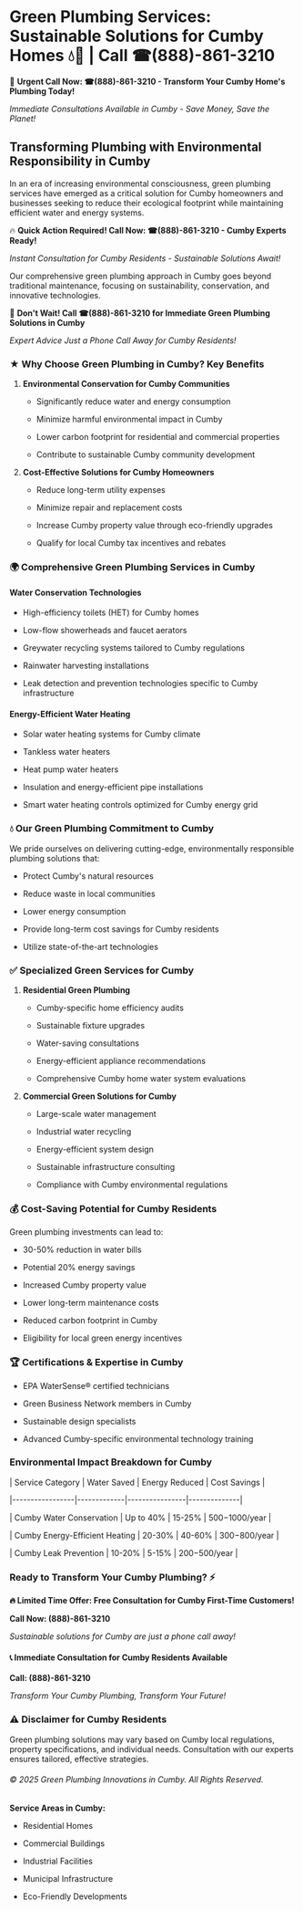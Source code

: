 # Green Plumbing Services: Sustainable Solutions for Cumby Homes 💧🌿 | Call ☎(888)-861-3210

🚨 **Urgent Call Now: ☎(888)-861-3210 - Transform Your Cumby Home's Plumbing Today!**
*Immediate Consultations Available in Cumby - Save Money, Save the Planet!*

## Transforming Plumbing with Environmental Responsibility in Cumby

In an era of increasing environmental consciousness, green plumbing services have emerged as a critical solution for Cumby homeowners and businesses seeking to reduce their ecological footprint while maintaining efficient water and energy systems. 

🔥 **Quick Action Required! Call Now: ☎(888)-861-3210 - Cumby Experts Ready!**
*Instant Consultation for Cumby Residents - Sustainable Solutions Await!*

Our comprehensive green plumbing approach in Cumby goes beyond traditional maintenance, focusing on sustainability, conservation, and innovative technologies.

🚨 **Don't Wait! Call ☎(888)-861-3210 for Immediate Green Plumbing Solutions in Cumby**
*Expert Advice Just a Phone Call Away for Cumby Residents!*

### ★ Why Choose Green Plumbing in Cumby? Key Benefits

1. **Environmental Conservation for Cumby Communities** 
   - Significantly reduce water and energy consumption
   - Minimize harmful environmental impact in Cumby
   - Lower carbon footprint for residential and commercial properties
   - Contribute to sustainable Cumby community development

2. **Cost-Effective Solutions for Cumby Homeowners** 
   - Reduce long-term utility expenses
   - Minimize repair and replacement costs
   - Increase Cumby property value through eco-friendly upgrades
   - Qualify for local Cumby tax incentives and rebates

### 🌍 Comprehensive Green Plumbing Services in Cumby

#### Water Conservation Technologies
- High-efficiency toilets (HET) for Cumby homes
- Low-flow showerheads and faucet aerators
- Greywater recycling systems tailored to Cumby regulations
- Rainwater harvesting installations
- Leak detection and prevention technologies specific to Cumby infrastructure

#### Energy-Efficient Water Heating
- Solar water heating systems for Cumby climate
- Tankless water heaters
- Heat pump water heaters
- Insulation and energy-efficient pipe installations
- Smart water heating controls optimized for Cumby energy grid

### 💧 Our Green Plumbing Commitment to Cumby

We pride ourselves on delivering cutting-edge, environmentally responsible plumbing solutions that:
- Protect Cumby's natural resources
- Reduce waste in local communities
- Lower energy consumption
- Provide long-term cost savings for Cumby residents
- Utilize state-of-the-art technologies

### ✅ Specialized Green Services for Cumby

1. **Residential Green Plumbing**
   - Cumby-specific home efficiency audits
   - Sustainable fixture upgrades
   - Water-saving consultations
   - Energy-efficient appliance recommendations
   - Comprehensive Cumby home water system evaluations

2. **Commercial Green Solutions for Cumby**
   - Large-scale water management
   - Industrial water recycling
   - Energy-efficient system design
   - Sustainable infrastructure consulting
   - Compliance with Cumby environmental regulations

### 💰 Cost-Saving Potential for Cumby Residents

Green plumbing investments can lead to:
- 30-50% reduction in water bills
- Potential 20% energy savings
- Increased Cumby property value
- Lower long-term maintenance costs
- Reduced carbon footprint in Cumby
- Eligibility for local green energy incentives

### 🏆 Certifications & Expertise in Cumby

- EPA WaterSense® certified technicians
- Green Business Network members in Cumby
- Sustainable design specialists
- Advanced Cumby-specific environmental technology training

### Environmental Impact Breakdown for Cumby

| Service Category | Water Saved | Energy Reduced | Cost Savings |
|-----------------|-------------|----------------|--------------|
| Cumby Water Conservation | Up to 40% | 15-25% | $500-$1000/year |
| Cumby Energy-Efficient Heating | 20-30% | 40-60% | $300-$800/year |
| Cumby Leak Prevention | 10-20% | 5-15% | $200-$500/year |

### Ready to Transform Your Cumby Plumbing? ⚡

**🔥 Limited Time Offer: Free Consultation for Cumby First-Time Customers!**

**Call Now: (888)-861-3210**
*Sustainable solutions for Cumby are just a phone call away!*

#### 📞 Immediate Consultation for Cumby Residents Available

**Call: (888)-861-3210**
*Transform Your Cumby Plumbing, Transform Your Future!*

### ⚠️ Disclaimer for Cumby Residents

Green plumbing solutions may vary based on Cumby local regulations, property specifications, and individual needs. Consultation with our experts ensures tailored, effective strategies.

###### © 2025 Green Plumbing Innovations in Cumby. All Rights Reserved.

**Service Areas in Cumby:** 
- Residential Homes
- Commercial Buildings
- Industrial Facilities
- Municipal Infrastructure
- Eco-Friendly Developments